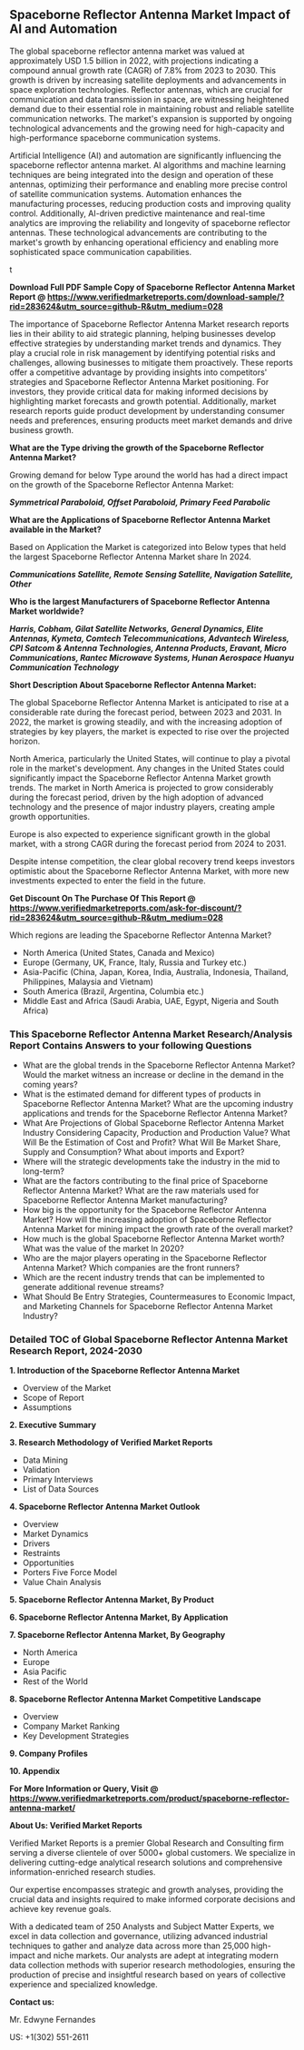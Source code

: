 <h2>Spaceborne Reflector Antenna Market Impact of AI and Automation</h2><p>The global spaceborne reflector antenna market was valued at approximately USD 1.5 billion in 2022, with projections indicating a compound annual growth rate (CAGR) of 7.8% from 2023 to 2030. This growth is driven by increasing satellite deployments and advancements in space exploration technologies. Reflector antennas, which are crucial for communication and data transmission in space, are witnessing heightened demand due to their essential role in maintaining robust and reliable satellite communication networks. The market's expansion is supported by ongoing technological advancements and the growing need for high-capacity and high-performance spaceborne communication systems.</p><p>Artificial Intelligence (AI) and automation are significantly influencing the spaceborne reflector antenna market. AI algorithms and machine learning techniques are being integrated into the design and operation of these antennas, optimizing their performance and enabling more precise control of satellite communication systems. Automation enhances the manufacturing processes, reducing production costs and improving quality control. Additionally, AI-driven predictive maintenance and real-time analytics are improving the reliability and longevity of spaceborne reflector antennas. These technological advancements are contributing to the market's growth by enhancing operational efficiency and enabling more sophisticated space communication capabilities.</p>t</p><p id="" class=""><strong>Download Full PDF Sample Copy of Spaceborne Reflector Antenna Market Report @ <a href="https://www.verifiedmarketreports.com/download-sample/?rid=283624&utm_source=github-R&utm_medium=028" target="_blank">https://www.verifiedmarketreports.com/download-sample/?rid=283624&utm_source=github-R&utm_medium=028</a></strong></p><p>The importance of&nbsp;Spaceborne Reflector Antenna Market research reports lies in their ability to aid strategic planning, helping businesses develop effective strategies by understanding market trends and dynamics. They play a crucial role in risk management by identifying potential risks and challenges, allowing businesses to mitigate them proactively. These reports offer a competitive advantage by providing insights into competitors' strategies and Spaceborne Reflector Antenna Market positioning. For investors, they provide critical data for making informed decisions by highlighting market forecasts and growth potential. Additionally, market research reports guide product development by understanding consumer needs and preferences, ensuring products meet market demands and drive business growth.</p><p><strong>What are the&nbsp;Type driving the growth of the Spaceborne Reflector Antenna Market?</strong></p><p id="" class="">Growing demand for below Type around the world has had a direct impact on the growth of the Spaceborne Reflector Antenna Market:</p><em><strong>Symmetrical Paraboloid, Offset Paraboloid, Primary Feed Parabolic</strong></em></p><strong>What are the&nbsp;Applications&nbsp;of Spaceborne Reflector Antenna Market available in the Market?</strong></p><p id="" class="">Based on Application the Market is categorized into Below types that held the largest Spaceborne Reflector Antenna Market share In 2024.</p><em><strong>Communications Satellite, Remote Sensing Satellite, Navigation Satellite, Other</strong></em></p><strong>Who is the largest Manufacturers of Spaceborne Reflector Antenna Market worldwide?</strong></p><p><em><strong>Harris, Cobham, Gilat Satellite Networks, General Dynamics, Elite Antennas, Kymeta, Comtech Telecommunications, Advantech Wireless, CPI Satcom & Antenna Technologies, Antenna Products, Eravant, Micro Communications, Rantec Microwave Systems, Hunan Aerospace Huanyu Communication Technology</strong></em></p><p id="" class=""><strong>Short Description About Spaceborne Reflector Antenna Market:</strong></p><p>The global Spaceborne Reflector Antenna Market is anticipated to rise at a considerable rate during the forecast period, between 2023 and 2031. In 2022, the market is growing steadily, and with the increasing adoption of strategies by key players, the market is expected to rise over the projected horizon.</p><p>North America, particularly the United States, will continue to play a pivotal role in the market's development. Any changes in the United States could significantly impact the Spaceborne Reflector Antenna Market growth trends. The market in North America is projected to grow considerably during the forecast period, driven by the high adoption of advanced technology and the presence of major industry players, creating ample growth opportunities.</p><p>Europe is also expected to experience significant growth in the global market, with a strong CAGR during the forecast period from 2024 to 2031.</p><p>Despite intense competition, the clear global recovery trend keeps investors optimistic about the Spaceborne Reflector Antenna Market, with more new investments expected to enter the field in the future.</p><p id="" class=""><strong>Get Discount On The Purchase Of This Report @ <a href="https://www.verifiedmarketreports.com/ask-for-discount/?rid=283624&utm_source=github-R&utm_medium=028" target="_blank">https://www.verifiedmarketreports.com/ask-for-discount/?rid=283624&utm_source=github-R&utm_medium=028</a></strong></p>Which regions are leading the Spaceborne Reflector Antenna Market?</p><ul><li>North America (United States, Canada and Mexico)</li><li>Europe (Germany, UK, France, Italy, Russia and Turkey etc.)</li><li>Asia-Pacific (China, Japan, Korea, India, Australia, Indonesia, Thailand, Philippines, Malaysia and Vietnam)</li><li>South America (Brazil, Argentina, Columbia etc.)</li><li>Middle East and Africa (Saudi Arabia, UAE, Egypt, Nigeria and South Africa)</li></ul><h3 id="" class="">This Spaceborne Reflector Antenna Market Research/Analysis Report Contains Answers to your following Questions</h3><ul><li>What are the global trends in the Spaceborne Reflector Antenna Market? Would the market witness an increase or decline in the demand in the coming years?</li><li>What is the estimated demand for different types of products in Spaceborne Reflector Antenna Market? What are the upcoming industry applications and trends for the Spaceborne Reflector Antenna Market?</li><li>What Are Projections of Global Spaceborne Reflector Antenna Market Industry Considering Capacity, Production and Production Value? What Will Be the Estimation of Cost and Profit? What Will Be Market Share, Supply and Consumption? What about imports and Export?</li><li>Where will the strategic developments take the industry in the mid to long-term?</li><li>What are the factors contributing to the final price of Spaceborne Reflector Antenna Market? What are the raw materials used for Spaceborne Reflector Antenna Market manufacturing?</li><li>How big is the opportunity for the Spaceborne Reflector Antenna Market? How will the increasing adoption of Spaceborne Reflector Antenna Market for mining impact the growth rate of the overall market?</li><li>How much is the global Spaceborne Reflector Antenna Market worth? What was the value of the market In 2020?</li><li>Who are the major players operating in the Spaceborne Reflector Antenna Market? Which companies are the front runners?</li><li>Which are the recent industry trends that can be implemented to generate additional revenue streams?</li><li>What Should Be Entry Strategies, Countermeasures to Economic Impact, and Marketing Channels for Spaceborne Reflector Antenna Market Industry?</li></ul><h3 id="" class="">Detailed TOC of Global Spaceborne Reflector Antenna Market Research Report, 2024-2030</h3><p id="" class=""><strong>1. Introduction of the Spaceborne Reflector Antenna Market</strong></p><ul><li>Overview of the Market</li><li>Scope of Report</li><li>Assumptions</li></ul><p id="" class=""><strong>2. Executive Summary</strong></p><p id="" class=""><strong>3. Research Methodology of Verified Market Reports</strong></p><ul><li>Data Mining</li><li>Validation</li><li>Primary Interviews</li><li>List of Data Sources</li></ul><p id="" class=""><strong>4. Spaceborne Reflector Antenna Market Outlook</strong></p><ul><li>Overview</li><li>Market Dynamics</li><li>Drivers</li><li>Restraints</li><li>Opportunities</li><li>Porters Five Force Model</li><li>Value Chain Analysis</li></ul><p id="" class=""><strong>5. Spaceborne Reflector Antenna Market, By Product</strong></p><p id="" class=""><strong>6. Spaceborne Reflector Antenna Market, By Application</strong></p><p id="" class=""><strong>7. Spaceborne Reflector Antenna Market, By Geography</strong></p><ul><li>North America</li><li>Europe</li><li>Asia Pacific</li><li>Rest of the World</li></ul><p id="" class=""><strong>8. Spaceborne Reflector Antenna Market Competitive Landscape</strong></p><ul><li>Overview</li><li>Company Market Ranking</li><li>Key Development Strategies</li></ul><p id="" class=""><strong>9. Company Profiles</strong></p><p id="" class=""><strong>10. Appendix</strong></p><p id="" class=""><strong>For More Information or Query, Visit @ <a href="https://www.verifiedmarketreports.com/product/spaceborne-reflector-antenna-market/" target="_blank">https://www.verifiedmarketreports.com/product/spaceborne-reflector-antenna-market/</a></strong></p><p id="" class=""><strong>About Us: Verified Market Reports</strong></p><p id="" class="">Verified Market Reports is a premier Global Research and Consulting firm serving a diverse clientele of over 5000+ global customers. We specialize in delivering cutting-edge analytical research solutions and comprehensive information-enriched research studies.</p><p id="" class="">Our expertise encompasses strategic and growth analyses, providing the crucial data and insights required to make informed corporate decisions and achieve key revenue goals.</p><p id="" class="">With a dedicated team of 250 Analysts and Subject Matter Experts, we excel in data collection and governance, utilizing advanced industrial techniques to gather and analyze data across more than 25,000 high-impact and niche markets. Our analysts are adept at integrating modern data collection methods with superior research methodologies, ensuring the production of precise and insightful research based on years of collective experience and specialized knowledge.</p><p id="" class=""><strong>Contact us:</strong></p><p id="" class="">Mr. Edwyne Fernandes</p><p id="" class="">US: +1(302) 551-2611</p>